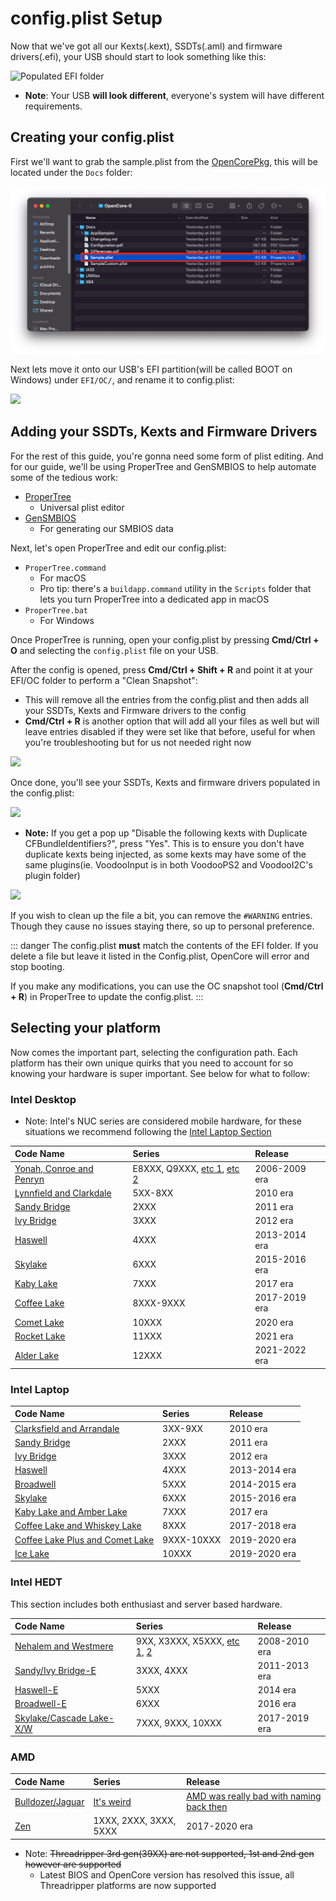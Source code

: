 # config.plist Setup

Now that we've got all our Kexts(.kext), SSDTs(.aml) and firmware drivers(.efi), your USB should start to look something like this:

![Populated EFI folder](../images/installer-guide/opencore-efi-md/populated-efi.png)

* **Note**: Your USB **will look different**, everyone's system will have different requirements.

## Creating your config.plist

First we'll want to grab the sample.plist from the [OpenCorePkg](https://github.com/acidanthera/OpenCorePkg/releases), this will be located under the `Docs` folder:

![](../images/config/config-universal/sample-location.png)

Next lets move it onto our USB's EFI partition(will be called BOOT on Windows) under `EFI/OC/`, and rename it to config.plist:

![](../images/config/config-universal/renamed.png)

## Adding your SSDTs, Kexts and Firmware Drivers

For the rest of this guide, you're gonna need some form of plist editing. And for our guide, we'll be using ProperTree and GenSMBIOS to help automate some of the tedious work:

* [ProperTree](https://github.com/corpnewt/ProperTree)
  * Universal plist editor
* [GenSMBIOS](https://github.com/corpnewt/GenSMBIOS)
  * For generating our SMBIOS data

Next, let's open ProperTree and edit our config.plist:

* `ProperTree.command`
  * For macOS
  * Pro tip: there's a `buildapp.command` utility in the `Scripts` folder that lets you turn ProperTree into a dedicated app in macOS
* `ProperTree.bat`
  * For Windows

Once ProperTree is running, open your config.plist by pressing **Cmd/Ctrl + O** and selecting the `config.plist` file on your USB.

After the config is opened, press **Cmd/Ctrl + Shift + R** and point it at your EFI/OC folder to perform a "Clean Snapshot":

* This will remove all the entries from the config.plist and then adds all your SSDTs, Kexts and Firmware drivers to the config
* **Cmd/Ctrl + R** is another option that will add all your files as well but will leave entries disabled if they were set like that before, useful for when you're troubleshooting but for us not needed right now

![](../images/config/config-universal/before-snapshot.png)

Once done, you'll see your SSDTs, Kexts and firmware drivers populated in the config.plist:

![](../images/config/config-universal/after-snapshot.png)

* **Note:** If you get a pop up "Disable the following kexts with Duplicate CFBundleIdentifiers?", press "Yes". This is to ensure you don't have duplicate kexts being injected, as some kexts may have some of the same plugins(ie. VoodooInput is in both VoodooPS2 and VoodooI2C's plugin folder)

![](../images/config/config-universal/duplicate.png)

If you wish to clean up the file a bit, you can remove the `#WARNING` entries. Though they cause no issues staying there, so up to personal preference.

::: danger
The config.plist **must** match the contents of the EFI folder. If you delete a file but leave it listed in the Config.plist, OpenCore will error and stop booting.

If you make any modifications, you can use the OC snapshot tool (**Cmd/Ctrl + R**) in ProperTree to update the config.plist.
:::

## Selecting your platform

Now comes the important part, selecting the configuration path. Each platform has their own unique quirks that you need to account for so knowing your hardware is super important. See below for what to follow:

### Intel Desktop

* Note: Intel's NUC series are considered mobile hardware, for these situations we recommend following the [Intel Laptop Section](#intel-laptop)

| Code Name | Series | Release |
| :--- | :--- | :--- |
| [Yonah, Conroe and Penryn](../config.plist/penryn.md) | E8XXX, Q9XXX, [etc 1](https://en.wikipedia.org/wiki/Yonah_(microprocessor)), [etc 2](https://en.wikipedia.org/wiki/Penryn_(microarchitecture)) | 2006-2009 era |
| [Lynnfield and Clarkdale](../config.plist/clarkdale.md) | 5XX-8XX | 2010 era |
| [Sandy Bridge](../config.plist/sandy-bridge.md) | 2XXX | 2011 era |
| [Ivy Bridge](../config.plist/ivy-bridge.md) | 3XXX | 2012 era |
| [Haswell](../config.plist/haswell.md) | 4XXX | 2013-2014 era |
| [Skylake](../config.plist/skylake.md) | 6XXX | 2015-2016 era |
| [Kaby Lake](../config.plist/kaby-lake.md) | 7XXX | 2017 era |
| [Coffee Lake](../config.plist/coffee-lake.md) | 8XXX-9XXX | 2017-2019 era |
| [Comet Lake](../config.plist/comet-lake.md) | 10XXX | 2020 era |
| [Rocket Lake](../config.plist/rocket-lake.md) | 11XXX | 2021 era |
| [Alder Lake](../config.plist/alder-lake.md) | 12XXX | 2021-2022 era |

### Intel Laptop

| Code Name | Series | Release |
| :--- | :--- | :--- |
| [Clarksfield and Arrandale](../config-laptop.plist/arrandale.md) | 3XX-9XX | 2010 era |
| [Sandy Bridge](../config-laptop.plist/sandy-bridge.md) | 2XXX | 2011 era |
| [Ivy Bridge](../config-laptop.plist/ivy-bridge.md) | 3XXX | 2012 era |
| [Haswell](../config-laptop.plist/haswell.md) | 4XXX | 2013-2014 era |
| [Broadwell](../config-laptop.plist/broadwell.md) | 5XXX | 2014-2015 era |
| [Skylake](../config-laptop.plist/skylake.md) | 6XXX | 2015-2016 era |
| [Kaby Lake and Amber Lake](../config-laptop.plist/kaby-lake.md) | 7XXX | 2017 era |
| [Coffee Lake and Whiskey Lake](../config-laptop.plist/coffee-lake.md) | 8XXX | 2017-2018 era |
| [Coffee Lake Plus and Comet Lake](../config-laptop.plist/coffee-lake-plus.md) | 9XXX-10XXX | 2019-2020 era |
| [Ice Lake](../config-laptop.plist/icelake.md) | 10XXX | 2019-2020 era |

### Intel HEDT

This section includes both enthusiast and server based hardware.

| Code Name | Series | Release |
| :--- | :--- | :--- |
| [Nehalem and Westmere](../config-HEDT/nehalem.md) | 9XX, X3XXX, X5XXX, [etc 1](https://en.wikipedia.org/wiki/Nehalem_(microarchitecture)), [2](https://en.wikipedia.org/wiki/Westmere_(microarchitecture)) | 2008-2010 era |
| [Sandy/Ivy Bridge-E](../config-HEDT/ivy-bridge-e.md) | 3XXX, 4XXX | 2011-2013 era |
| [Haswell-E](../config-HEDT/haswell-e.md) | 5XXX | 2014 era |
| [Broadwell-E](../config-HEDT/broadwell-e.md) | 6XXX | 2016 era |
| [Skylake/Cascade Lake-X/W](../config-HEDT/skylake-x.md) | 7XXX, 9XXX, 10XXX | 2017-2019 era |

### AMD

| Code Name | Series | Release |
| :--- | :--- | :--- |
| [Bulldozer/Jaguar](../AMD/fx.md) | [It's weird](https://en.wikipedia.org/wiki/List_of_AMD_processors#Bulldozer_architecture;_Bulldozer,_Piledriver,_Steamroller,_Excavator_(2011%E2%80%932017)) | [AMD was really bad with naming back then](https://en.wikipedia.org/wiki/List_of_AMD_processors#Bulldozer_architecture;_Bulldozer,_Piledriver,_Steamroller,_Excavator_(2011%E2%80%932017)) |
| [Zen](../AMD/zen.md) | 1XXX, 2XXX, 3XXX, 5XXX | 2017-2020 era |

* Note: ~~Threadripper 3rd gen(39XX) are not supported, 1st and 2nd gen however are supported~~
  * Latest BIOS and OpenCore version has resolved this issue, all Threadripper platforms are now supported
